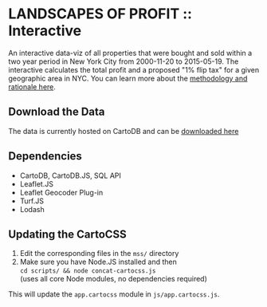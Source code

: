 # LANDSCAPES OF PROFIT :: Interactive
An interactive data-viz of all properties that were bought and sold within a two year period in New York City from 2000-11-20 to 2015-05-19. The interactive calculates the total profit and a proposed "1% flip tax" for a given geographic area in NYC. You can learn more about the [methodology and rationale here](http://www.landscapesofprofit.com/).

## Download the Data
The data is currently hosted on CartoDB and can be [downloaded here]()

## Dependencies
- CartoDB, CartoDB.JS, SQL API
- Leaflet.JS
- Leaflet Geocoder Plug-in
- Turf.JS
- Lodash 

## Updating the CartoCSS
1. Edit the corresponding files in the `mss/` directory
2. Make sure you have Node.JS installed and then  
    `cd scripts/ && node concat-cartocss.js`  
    (uses all core Node modules, no dependencies required)

This will update the `app.cartocss` module in `js/app.cartocss.js`.
